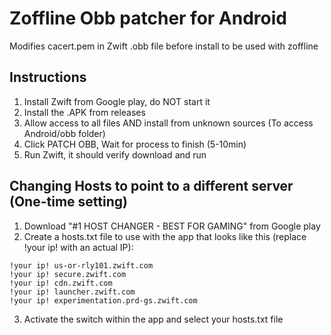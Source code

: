 # Zoffline Obb patcher for Android
Modifies cacert.pem in Zwift .obb file before install to be used with zoffline

## Instructions
1. Install Zwift from Google play, do NOT start it
2. Install the .APK from releases
3. Allow access to all files AND install from unknown sources (To access Android/obb folder)
4. Click PATCH OBB, Wait for process to finish (5-10min)
5. Run Zwift, it should verify download and run

## Changing Hosts to point to a different server (One-time setting)
1. Download "#1 HOST CHANGER - BEST FOR GAMING" from Google play
2. Create a hosts.txt file to use with the app that looks like this (replace !your ip! with an actual IP):
```
!your ip! us-or-rly101.zwift.com
!your ip! secure.zwift.com
!your ip! cdn.zwift.com
!your ip! launcher.zwift.com
!your ip! experimentation.prd-gs.zwift.com
```
3. Activate the switch within the app and select your hosts.txt file
